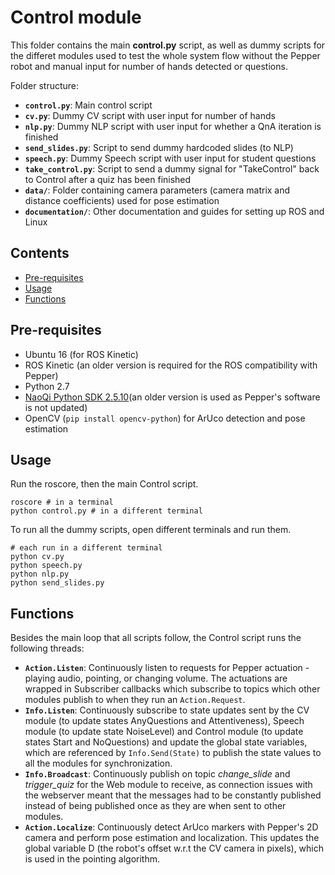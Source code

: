 # Control module

This folder contains the main **control.py** script, as well as dummy scripts for the differet modules used to test the whole system flow without the Pepper robot and manual input for number of hands detected or questions.

Folder structure:
- **```control.py```**: Main control script
- **```cv.py```**: Dummy CV script with user input for number of hands
- **```nlp.py```**: Dummy NLP script with user input for whether a QnA iteration is finished
- **```send_slides.py```**: Script to send dummy hardcoded slides (to NLP)
- **```speech.py```**: Dummy Speech script with user input for student questions
- **```take_control.py```**: Script to send a dummy signal for "TakeControl" back to Control after a quiz has been finished
- **```data/```**: Folder containing camera parameters (camera matrix and distance coefficients) used for pose estimation
- **```documentation/```**: Other documentation and guides for setting up ROS and Linux

## Contents
- [Pre-requisites](#pre-requisites)
- [Usage](#usage)
- [Functions](#functions)

## Pre-requisites
- Ubuntu 16 (for ROS Kinetic)
- ROS Kinetic (an older version is required for the ROS compatibility with Pepper)
- Python 2.7
- [NaoQi Python SDK 2.5.10](https://www.aldebaran.com/en/support/pepper-naoqi-2-9/downloads-softwares)(an older version is used as Pepper's software is not updated)
- OpenCV (```pip install opencv-python```) for ArUco detection and pose estimation

## Usage
Run the roscore, then the main Control script.
```
roscore # in a terminal
python control.py # in a different terminal
```
To run all the dummy scripts, open different terminals and run them.
```
# each run in a different terminal
python cv.py
python speech.py
python nlp.py
python send_slides.py
```

## Functions
Besides the main loop that all scripts follow, the Control script runs the following threads:
- **```Action.Listen```**: Continuously listen to requests for Pepper actuation - playing audio, pointing, or changing volume. The actuations are wrapped in Subscriber callbacks which subscribe to topics which other modules publish to when they run an ```Action.Request```.
- **```Info.Listen```**: Continuously subscribe to state updates sent by the CV module (to update states AnyQuestions and Attentiveness), Speech module (to update state NoiseLevel) and Control module (to update states Start and NoQuestions) and update the global state variables, which are referenced by ```Info.Send(State)``` to publish the state values to all the modules for synchronization.
- **```Info.Broadcast```**: Continuously publish on topic *change_slide* and *trigger_quiz* for the Web module to receive, as connection issues with the webserver meant that the messages had to be constantly published instead of being published once as they are when sent to other modules.
- **```Action.Localize```**: Continuously detect ArUco markers with Pepper's 2D camera and perform pose estimation and localization. This updates the global variable D (the robot's offset w.r.t the CV camera in pixels), which is used in the pointing algorithm.
